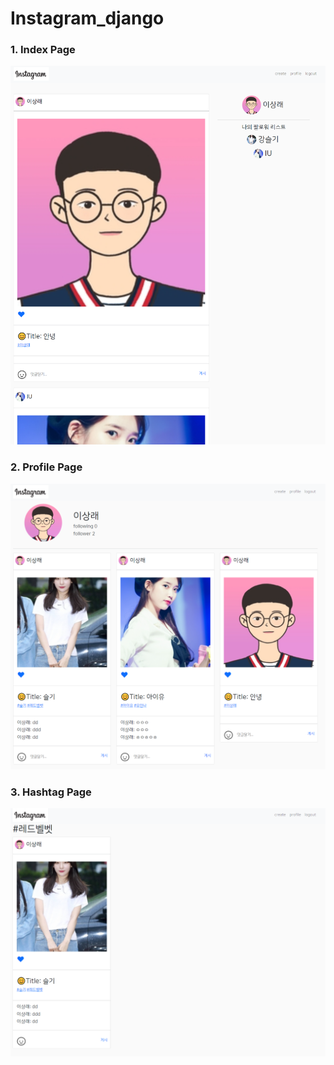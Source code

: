 # Instagram_django

### 1. Index Page

![image-20210411184410872](README.assets/image-20210411184410872.png)



### 2. Profile Page

![image-20210411184556215](README.assets/image-20210411184556215.png)



### 3. Hashtag Page

![image-20210411184659159](README.assets/image-20210411184659159.png)
